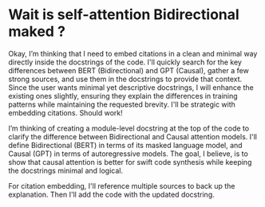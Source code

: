 # Wait is self-attention Bidirectional maked ?

Okay, I’m thinking that I need to embed citations in a clean and minimal way directly inside the docstrings of the code. I'll quickly search for the key differences between BERT (Bidirectional) and GPT (Causal), gather a few strong sources, and use them in the docstrings to provide that context. Since the user wants minimal yet descriptive docstrings, I will enhance the existing ones slightly, ensuring they explain the differences in training patterns while maintaining the requested brevity. I'll be strategic with embedding citations. Should work!

I’m thinking of creating a module-level docstring at the top of the code to clarify the difference between Bidirectional and Causal attention models. I'll define Bidirectional (BERT) in terms of its masked language model, and Causal (GPT) in terms of autoregressive models. The goal, I believe, is to show that causal attention is better for swift code synthesis while keeping the docstrings minimal and logical.

For citation embedding, I'll reference multiple sources to back up the explanation. Then I'll add the code with the updated docstring.